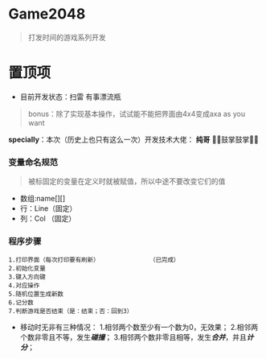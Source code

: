 # Game2048
> 打发时间的游戏系列开发
# 置顶项
* 目前开发状态：扫雷
有事漂流瓶

> bonus：除了实现基本操作，试试能不能把界面由4x4变成axa as you want

**specially**：本次（历史上也只有这么一次）开发技术大佬： **纯哥**
👋👋鼓掌鼓掌👋👋
###  变量命名规范
> 被标固定的变量在定义时就被赋值，所以中途不要改变它们的值

* 数组:name[][]
* 行：Line（固定）
* 列：Col （固定）
### 程序步骤
```
1.打印界面（每次打印要有刷新）              （已完成）
2.初始化变量
3.键入方向键
4.对应操作
5.随机位置生成新数
6.记分数
7.判断游戏是否结束（是：结束；否：回到3）
```
* 移动时无非有三种情况：
1.相邻两个数至少有一个数为0，无效果；
2.相邻两个数非零且不等，发生***碰撞***；
3.相邻两个数非零且相等，发生***合并***，并且***计分***；
